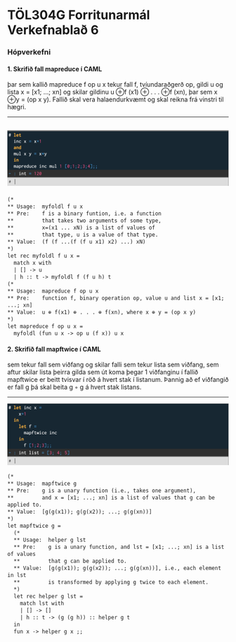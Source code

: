 # TÖL304G Forritunarmál Verkefnablað 6

### Hópverkefni

#### 1. Skrifið fall mapreduce í CAML
þar sem kallið mapreduce f op u x tekur fall f, tvíundaraðgerð op, gildi u og lista x = [x1; ...; xn] og skilar gildinu u ⊕f (x1) ⊕ . . . ⊕f (xn), þar sem x ⊕y = (op x y). Fallið skal vera halaendurkvæmt og skal reikna frá vinstri til hægri.

---

![alt text](<Screenshot 2024-10-02 at 16.04.10.png>)
---

```
(*
** Usage:  myfoldl f u x
** Pre:    f is a binary funtion, i.e. a function
**         that takes two arguments of some type,
**         x=(x1 ... xN) is a list of values of 
**         that type, u is a value of that type.
** Value:  (f (f ...(f (f u x1) x2) ...) xN)
*) 
let rec myfoldl f u x =
  match x with
  | [] -> u
  | h :: t -> myfoldl f (f u h) t
(*
** Usage:  mapreduce f op u x
** Pre:    function f, binary operation op, value u and list x = [x1; ...; xn]
** Value:  u ⊕ f(x1) ⊕ . . . ⊕ f(xn), where x ⊕ y = (op x y)
*)
let mapreduce f op u x =
  myfoldl (fun u x -> op u (f x)) u x
```

<div style="page-break-after: always;"></div>

#### 2. Skrifið fall mapftwice í CAML 
sem tekur fall sem viðfang og skilar falli sem tekur lista sem viðfang, sem aftur skilar lista þeirra gilda sem út koma þegar 1 viðfanginu í fallið mapftwice er beitt tvisvar í röð á hvert stak í listanum. Þannig að ef viðfangið er fall g þá skal beita g ◦ g á hvert stak listans. 

---

![alt text](image.png)

```
(*
** Usage:  mapftwice g
** Pre:    g is a unary function (i.e., takes one argument),
**         and x = [x1; ...; xn] is a list of values that g can be applied to.
** Value:  [g(g(x1)); g(g(x2)); ...; g(g(xn))]
*)
let mapftwice g =
  (*
  ** Usage:  helper g lst
  ** Pre:    g is a unary function, and lst = [x1; ...; xn] is a list of values
  **         that g can be applied to.
  ** Value:  [g(g(x1)); g(g(x2)); ...; g(g(xn))], i.e., each element in lst 
  **         is transformed by applying g twice to each element.
  *)
  let rec helper g lst =
    match lst with
    | [] -> []
    | h :: t -> (g (g h)) :: helper g t
  in
  fun x -> helper g x ;;
```